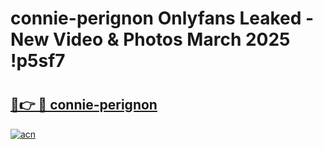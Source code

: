 # connie-perignon Onlyfans Leaked - New Video & Photos March 2025 !p5sf7

# <h2><a href="https://av2jwl.iuczelnia.edu.pl?title=connie-perignon&ref=p5sf7">🔗👉 🔴 connie-perignon</a></h2>

[![acn](https://github.com/user-attachments/assets/0f9c940e-d8b0-45ae-aac7-cd30a18b3e1c)](https://av2jwl.iuczelnia.edu.pl?title=connie-perignon&ref=p5sf7)


